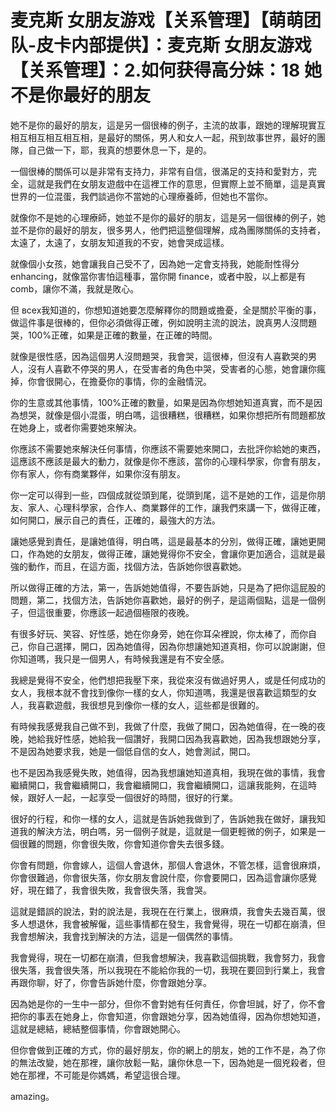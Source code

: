 # 麦克斯 女朋友游戏【关系管理】【萌萌团队-皮卡内部提供】：麦克斯 女朋友游戏【关系管理】：2.如何获得高分妹：18 她不是你最好的朋友

她不是你的最好的朋友，這是另一個很棒的例子，主流的故事，跟她的理解現實互相互相互相互相互相，是最好的關係，男人和女人一起，飛到故事世界，最好的團隊，自己做一下，耶，我真的想要休息一下，是的。

一個很棒的關係可以是非常有支持力，非常有自信，很滿足的支持和愛對方，完全，這就是我們在女朋友遊戲中在這裡工作的意思，但實際上並不簡單，這是真實世界的一位混蛋，我們談過你不當她的心理療養師，但她也不當你。

就像你不是她的心理療師，她並不是你的最好的朋友，這是另一個很棒的例子，她並不是你的最好的朋友，很多男人，他們把這整個理解，成為團隊關係的支持者，太遠了，太遠了，女朋友知道我的不安，她會哭成這樣。

就像個小女孩，她會讓我自己受不了，因為她一定會支持我，她能耐性得分 enhancing，就像當你害怕這種事，當你開 finance，或者中股，以上都是有 comb，讓你不滿，我就是敗心。

但 всех我知道的，你想知道她要怎麼解釋你的問題或擔憂，全是關於平衡的事，做這件事是很棒的，但你必須做得正確，例如說明主流的說法，說真男人沒問題哭，100%正確，如果是正確的數量，在正確的時間。

就像是很性感，因為這個男人沒問題哭，我會哭，這很棒，但沒有人喜歡哭的男人，沒有人喜歡不停哭的男人，在受害者的角色中哭，受害者的心態，她會讓你瘋掉，你會很開心，在擔憂你的事情，你的金融情況。

你的生意或其他事情，100%正確的數量，如果是因為你想她知道真實，而不是因為想哭，就像是個小混蛋，明白嗎，這很糟糕，很糟糕，如果你想把所有問題都放在她身上，或者你需要她來解決。

你應該不需要她來解決任何事情，你應該不需要她來開口，去批評你給她的東西，這應該不應該是最大的動力，就像是你不應該，當你的心理科學家，你會有朋友，你有家人，你有商業夥伴，如果你沒有朋友。

你一定可以得到一些，四個成就從頭到尾，從頭到尾，這不是她的工作，這是你朋友、家人、心理科學家，合作人、商業夥伴的工作，讓我們來講一下，做得正確，如何開口，展示自己的責任，正確的，最強大的方法。

讓她感覺到責任，是讓她值得，明白嗎，這是最基本的分別，做得正確，讓她更開口，作為她的女朋友，做得正確，讓她覺得你不安全，會讓你更加適合，這就是最強的動作，而且，在這方面，找個方法，告訴她你很喜歡她。

所以做得正確的方法，第一，告訴她她值得，不要告訴她，只是為了把你這屁股的問題，第二，找個方法，告訴她你喜歡她，最好的例子，是這兩個點，這是一個例子，但這很重要，你應該一起過個極限的夜晚。

有很多好玩、笑容、好性感，她在你身旁，她在你耳朵裡說，你太棒了，而你自己，你自己選擇，開口，因為她值得，因為你想讓她知道真相，你可以說謝謝，但你知道嗎，我只是一個男人，有時候我還是有不安全感。

我總是覺得不安全，他們想把我壓下來，我從來沒有做過好男人，或是任何成功的女人，我根本就不會找到像你一樣的女人，你知道嗎，我還是很喜歡這類型的女人，我喜歡遊戲，我很想見到像你一樣的女人，這些都是很難的。

有時候我感覺我自己做不到，我做了什麼，我做了開口，因為她值得，在一晚的夜晚，她給我好性感，她給我一個讚好，我開口因為我喜歡她，因為我想跟她分享，不是因為她要求我，她是一個低自信的女人，她會測試，開口。

也不是因為我感覺失敗，她值得，因為我想讓她知道真相，我現在做的事情，我會繼續開口，我會繼續開口，我會繼續開口，我會繼續開口，這讓我能夠，在這時候，跟好人一起，一起享受一個很好的時間，很好的行業。

很好的行程，和你一樣的女人，這就是告訴她我做到了，告訴她我在做好，讓我知道我的解決方法，明白嗎，另一個例子就是，這就是一個更輕微的例子，如果是一個很難的問題，你會很失敗，你會知道你會失去很多錢。

你會有問題，你會嫁人，這個人會退休，那個人會退休，不管怎樣，這會很麻煩，你會很難過，你會很失落，你女朋友會說什麼，你會要開口，因為這會讓你感覺好，現在錯了，我會很失敗，我會很失落，我會哭。

這就是錯誤的說法，對的說法是，我現在在行業上，很麻煩，我會失去幾百萬，很多人想退休，我會被解僱，這些事情都在發生，我會覺得，現在一切都在崩潰，但我會想解決，我會找到解決的方法，這是一個偶然的事情。

我會覺得，現在一切都在崩潰，但我會想解決，我喜歡這個挑戰，我會努力，我會很失落，我會很失落，所以我現在不能給你我的一切，我現在要回到行業上，我會再跟你聊，好了，你會告訴她什麼，你會跟她分享。

因為她是你的一生中一部分，但你不會對她有任何責任，你會坦誠，好了，你不會把你的事丟在她身上，你會知道，你會跟她分享，因為她值得，因為你想她知道，這就是總結，總結整個事情，你會跟她開心。

但你會做到正確的方式，你的最好朋友，你的網上的朋友，她的工作不是，為了你的無法改變，她在那裡，讓你放鬆一點，讓你休息一下，因為她是一個兇殺者，但她在那裡，不可能是你媽媽，希望這很合理。

amazing。